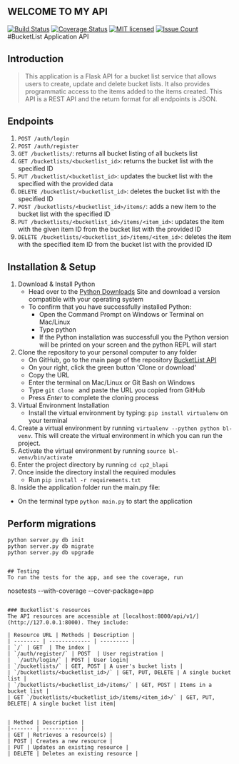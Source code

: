 ## WELCOME TO MY API
[![Build Status](https://travis-ci.org/pythonGeek/bucketlist_api.svg?branch=master)](https://travis-ci.org/pythonGeek/bucketlist_api)
[![Coverage Status](https://coveralls.io/repos/github/pythonGeek/bucketlist_api/badge.svg?branch=master)](https://coveralls.io/github/pythonGeek/bucketlist_api?branch=master)
[![MIT licensed](https://img.shields.io/badge/license-MIT-blue.svg)](https://raw.githubusercontent.com/hyperium/hyper/master/LICENSE)
[![Issue Count](https://codeclimate.com/github/pythonGeek/bucketlist_api/badges/issue_count.svg)](https://codeclimate.com/github/pythonGeek/bucketlist_api)
#BucketList Application API

## Introduction

> This application is a Flask API for a bucket list service that allows users to create, update and delete bucket lists. It also provides programmatic access to the items added to the items created. This API is a REST API and the return format for all endpoints is JSON.

## Endpoints

1. `POST /auth/login`
2. `POST /auth/register`
3. `GET /bucketlists/`: returns all bucket listing of all buckets list
4. `GET /bucketlists/<bucketlist_id>`: returns the bucket list with the specified ID
5. `PUT /bucketlist/<bucketlist_id>`: updates the bucket list with the specified with the provided data
6. `DELETE /bucketlist/<bucketlist_id>`: deletes the bucket list with the specified ID
7. `POST /bucketlists/<bucketlist_id>/items/`: adds a new item to the bucket list with the specified ID
8. `PUT /bucketlists/<bucketlist_id>/items/<item_id>`: updates the item with the given item ID from the bucket list with the provided ID
9. `DELETE /bucketlists/<bucketlist_id>/items/<item_id>`: deletes the item with the specified item ID from the bucket list with the provided ID

## Installation & Setup
1. Download & Install Python
 	* Head over to the [Python Downloads](https://www.python.org/downloads/) Site and download a version compatible with your operating system
 	* To confirm that you have successfully installed Python:
		* Open the Command Prompt on Windows or Terminal on Mac/Linux
		* Type python
		* If the Python installation was successfull you the Python version will be printed on your screen and the python REPL will start
2. Clone the repository to your personal computer to any folder
 	* On GitHub, go to the main page of the repository [BucketList API](git@github.com:pythonGeek/bucketlist_api.git)
 	* On your right, click the green button 'Clone or download'
 	* Copy the URL
 	* Enter the terminal on Mac/Linux or Git Bash on Windows
 	* Type `git clone ` and paste the URL you copied from GitHub
 	* Press *Enter* to complete the cloning process
3. Virtual Environment Installation
 	* Install the virtual environment by typing: `pip install virtualenv` on your terminal
4. Create a virtual environment by running `virtualenv --python python bl-venv`. This will create the virtual environment in which you can run the project.
5. Activate the virtual environment by running `source bl-venv/bin/activate`
6. Enter the project directory by running `cd cp2_blapi`
7. Once inside the directory install the required modules
 	* Run `pip install -r requirements.txt`
8. Inside the application folder run the main.py file:
 * On the terminal type `python main.py` to start the application

 ## Perform migrations
```
python server.py db init
python server.py db migrate
python server.py db upgrade


## Testing
To run the tests for the app, and see the coverage, run
```
nosetests --with-coverage --cover-package=app
```

### Bucketlist's resources
The API resources are accessible at [localhost:8000/api/v1/](http://127.0.0.1:8000). They include:

| Resource URL | Methods | Description |
| -------- | ------------- | --------- |
| `/` | GET  | The index |
| `/auth/register/` | POST  | User registration |
|  `/auth/login/` | POST | User login|
| `/bucketlists/` | GET, POST | A user's bucket lists |
| `/bucketlists/<bucketlist_id>/` | GET, PUT, DELETE | A single bucket list |
| `/bucketlists/<bucketlist_id>/items/` | GET, POST | Items in a bucket list |
| GET `/bucketlists/<bucketlist_id>/items/<item_id>/` | GET, PUT, DELETE| A single bucket list item|


| Method | Description |
|------- | ----------- |
| GET | Retrieves a resource(s) |
| POST | Creates a new resource |
| PUT | Updates an existing resource |
| DELETE | Deletes an existing resource |
